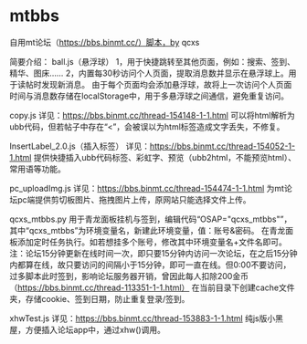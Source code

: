 # mtbbs
自用mt论坛（https://bbs.binmt.cc/）脚本，by qcxs

简要介绍：
ball.js（悬浮球）
1，用于快捷跳转至其他页面，例如：搜索、签到、精华、图床……
2，内置每30秒访问个人页面，提取消息数并显示在悬浮球上。用于读帖时发现新消息。
由于每个页面均会添加悬浮球，故将上一次访问个人页面时间与消息数存储在localStorage中，用于多悬浮球之间通信，避免重复访问。

copy.js
详见：https://bbs.binmt.cc/thread-154148-1-1.html
可以将html解析为ubb代码，但若帖子中存在“<”，会被误以为html标签造成文字丢失，不修复。

InsertLabel_2.0.js（插入标签）
详见：https://bbs.binmt.cc/thread-154052-1-1.html
提供快捷插入ubb代码标签、彩虹字、预览（ubb2html，不能预览html）、常用语等功能。

pc_uploadImg.js
详见：https://bbs.binmt.cc/thread-154474-1-1.html
为mt论坛pc端提供剪切板图片、拖拽图片上传，原网站只能选择文件上传。

qcxs_mtbbs.py
用于青龙面板挂机与签到，编辑代码“OSAP="qcxs_mtbbs"”，其中“qcxs_mtbbs”为环境变量名，新建此环境变量，值：账号&密码。
在青龙面板添加定时任务执行。如若想挂多个账号，修改其中环境变量名+文件名即可。
注：论坛15分钟更新在线时间一次，即只要15分钟内访问一次论坛，在之后15分钟内都算在线，故只要访问的间隔小于15分钟，即可一直在线。但0:00不要访问，过多脚本此时签到，影响论坛服务器开销，曾因此每人扣除200金币（https://bbs.binmt.cc/thread-113351-1-1.html）
在当前目录下创建cache文件夹，存储cookie、签到日期，防止重复登录/签到。

xhwTest.js
详见：https://bbs.binmt.cc/thread-153883-1-1.html
纯js版小黑屋，方便插入论坛app中，通过xhw()调用。